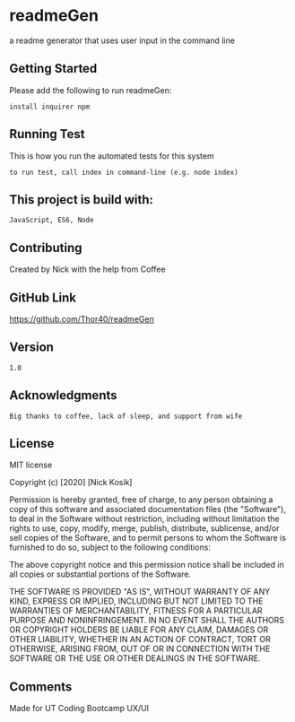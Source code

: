 
  # readmeGen
  a readme generator that uses user input in the command line
  ## Getting Started
  Please add the following to run readmeGen:
  
  ```
  install inquirer npm
  ```
  
  ## Running Test
  This is how you run the automated tests for this system
  
  ```
  to run test, call index in command-line (e.g. node index)
  ```
  
  ## This project is build with:
  
  ```
  JavaScript, ES6, Node
  ```
  
  ## Contributing
  Created by Nick with the help from
  Coffee
  ## GitHub Link
  https://github.com/Thor40/readmeGen
  
  ## Version
  ```
  1.0
  ```
  
  
  ## Acknowledgments
  ```
  Big thanks to coffee, lack of sleep, and support from wife
  ```
  
  ## License
  MIT license

  Copyright (c) [2020] [Nick Kosik]

Permission is hereby granted, free of charge, to any person obtaining a copy
of this software and associated documentation files (the "Software"), to deal
in the Software without restriction, including without limitation the rights
to use, copy, modify, merge, publish, distribute, sublicense, and/or sell
copies of the Software, and to permit persons to whom the Software is
furnished to do so, subject to the following conditions:

The above copyright notice and this permission notice shall be included in all
copies or substantial portions of the Software.

THE SOFTWARE IS PROVIDED "AS IS", WITHOUT WARRANTY OF ANY KIND, EXPRESS OR
IMPLIED, INCLUDING BUT NOT LIMITED TO THE WARRANTIES OF MERCHANTABILITY,
FITNESS FOR A PARTICULAR PURPOSE AND NONINFRINGEMENT. IN NO EVENT SHALL THE
AUTHORS OR COPYRIGHT HOLDERS BE LIABLE FOR ANY CLAIM, DAMAGES OR OTHER
LIABILITY, WHETHER IN AN ACTION OF CONTRACT, TORT OR OTHERWISE, ARISING FROM,
OUT OF OR IN CONNECTION WITH THE SOFTWARE OR THE USE OR OTHER DEALINGS IN THE
SOFTWARE.
  
  ## Comments
  Made for UT Coding Bootcamp UX/UI
  
